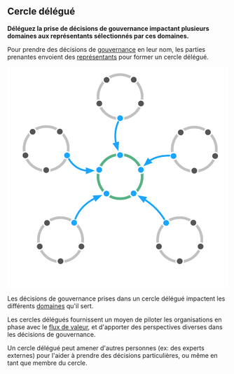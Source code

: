 ## Cercle délégué

**Déléguez la prise de décisions de gouvernance impactant plusieurs domaines aux représentants sélectionnés par ces domaines.**

Pour prendre des décisions de [gouvernance](glossary:governance) en leur nom, les parties prenantes envoient des [représentants](section:representative) pour former un cercle délégué.

![Cercle délégué](img/structural-patterns/delegate-circle.png)

Les décisions de gouvernance prises dans un cercle délégué impactent les différents [domaines](glossary:domain) qu'il sert.

Les cercles délégués fournissent un moyen de piloter les organisations en phase avec le [flux de valeur](glossary:flow-of-value), et d'apporter des perspectives diverses dans les décisions de gouvernance.

Un cercle délégué peut amener d'autres personnes (ex: des experts externes) pour l'aider à prendre des décisions particulières, ou même en tant que membre du cercle.